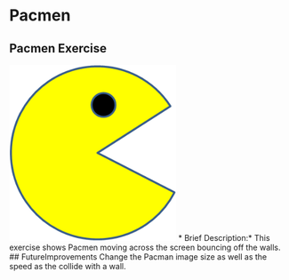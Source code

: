 # Pacmen
## Pacmen Exercise 
<img src= "./images/PacMan1.png" width='300'/>
* Brief Description:*
This exercise shows Pacmen moving across the screen bouncing off the walls.
## FutureImprovements
Change the Pacman image size as well as the speed as the collide with a wall.
